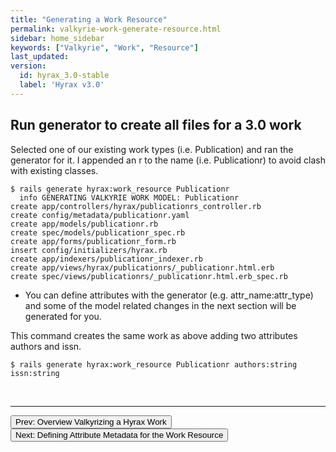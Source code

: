 ```yaml
---
title: "Generating a Work Resource"
permalink: valkyrie-work-generate-resource.html
sidebar: home_sidebar
keywords: ["Valkyrie", "Work", "Resource"]
last_updated:
version:
  id: hyrax_3.0-stable
  label: 'Hyrax v3.0'
---
```


## Run generator to create all files for a 3.0 work

Selected one of our existing work types (i.e. Publication) and ran the generator for it.  I appended an r to the name (i.e. Publicationr) to avoid clash with existing classes.

```
$ rails generate hyrax:work_resource Publicationr
  info GENERATING VALKYRIE WORK MODEL: Publicationr
create app/controllers/hyrax/publicationrs_controller.rb
create config/metadata/publicationr.yaml
create app/models/publicationr.rb
create spec/models/publicationr_spec.rb
create app/forms/publicationr_form.rb
insert config/initializers/hyrax.rb
create app/indexers/publicationr_indexer.rb
create app/views/hyrax/publicationrs/_publicationr.html.erb
create spec/views/publicationrs/_publicationr.html.erb_spec.rb
```

<ul class='info'><li>You can define attributes with the generator (e.g. attr_name:attr_type) and some of the model related changes in the next section will be generated for you.</li></ul>

This command creates the same work as above adding two attributes authors and issn.

```
$ rails generate hyrax:work_resource Publicationr authors:string issn:string
```

<br>
<hr>
<p><a href="valkyrie-work-overview-valkyrizing-hyrax-work.html"><button type="button" class="btn btn-primary">Prev: Overview Valkyrizing a Hyrax Work</button></a> <a href="valkyrie-work-resource-metadata.html"><button type="button" class="btn btn-primary">Next: Defining Attribute Metadata for the Work Resource</button></a></p>
